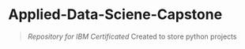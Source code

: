 # Applied-Data-Sciene-Capstone
  >*Repository for IBM Certificated*
Created to store python projects
